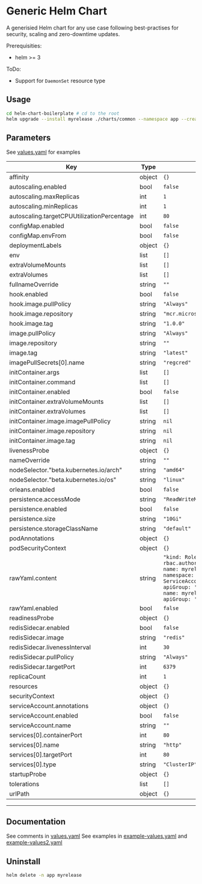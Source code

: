 # Generic Helm Chart

A generisied Helm chart for any use case following best-practises for security, scaling and zero-downtime updates.

Prerequisities: 

- helm >= 3

ToDo:

- Support for `DaemonSet` resource type

## Usage

```bash
cd helm-chart-boilerplate # cd to the root 
helm upgrade --install myrelease ./charts/common --namespace app --create-namespace 
```

## Parameters

See [values.yaml](./values.yaml) for examples 

| Key | Type | Default | Description |
|-----|------|---------|-------------|
| affinity | object | `{}` |  |
| autoscaling.enabled | bool | `false` |  |
| autoscaling.maxReplicas | int | `1` |  |
| autoscaling.minReplicas | int | `1` |  |
| autoscaling.targetCPUUtilizationPercentage | int | `80` |  |
| configMap.enabled | bool | `false` |  |
| configMap.envFrom | bool | `false` |  |
| deploymentLabels | object | `{}` |  |
| env | list | `[]` |  |
| extraVolumeMounts | list | `[]` |  |
| extraVolumes | list | `[]` |  |
| fullnameOverride | string | `""` |  |
| hook.enabled | bool | `false` |  |
| hook.image.pullPolicy | string | `"Always"` |  |
| hook.image.repository | string | `"mcr.microsoft.com/mssql-tools"` |  |
| hook.image.tag | string | `"1.0.0"` |  |
| image.pullPolicy | string | `"Always"` |  |
| image.repository | string | `""` |  |
| image.tag | string | `"latest"` |  |
| imagePullSecrets[0].name | string | `"regcred"` |  |
| initContainer.args | list | `[]` |  |
| initContainer.command | list | `[]` |  |
| initContainer.enabled | bool | `false` |  |
| initContainer.extraVolumeMounts | list | `[]` |  |
| initContainer.extraVolumes | list | `[]` |  |
| initContainer.image.imagePullPolicy | string | `nil` |  |
| initContainer.image.repository | string | `nil` |  |
| initContainer.image.tag | string | `nil` |  |
| livenessProbe | object | `{}` |  |
| nameOverride | string | `""` |  |
| nodeSelector."beta.kubernetes.io/arch" | string | `"amd64"` |  |
| nodeSelector."beta.kubernetes.io/os" | string | `"linux"` |  |
| orleans.enabled | bool | `false` |  |
| persistence.accessMode | string | `"ReadWriteMany"` |  |
| persistence.enabled | bool | `false` |  |
| persistence.size | string | `"10Gi"` |  |
| persistence.storageClassName | string | `"default"` |  |
| podAnnotations | object | `{}` |  |
| podSecurityContext | object | `{}` |  |
| rawYaml.content | string | `"kind: RoleBinding\napiVersion: rbac.authorization.k8s.io/v1\nmetadata:\n  name: myrelease-app-pod-reader-binding1\n  namespace: default\nsubjects:\n- kind: ServiceAccount\n  name: myrelease-app\n  apiGroup: ''\nroleRef:\n  kind: Role\n  name: myrelease-app-pod-reader\n  apiGroup: ''\n"` |  |
| rawYaml.enabled | bool | `false` |  |
| readinessProbe | object | `{}` |  |
| redisSidecar.enabled | bool | `false` |  |
| redisSidecar.image | string | `"redis"` |  |
| redisSidecar.livenessInterval | int | `30` |  |
| redisSidecar.pullPolicy | string | `"Always"` |  |
| redisSidecar.targetPort | int | `6379` |  |
| replicaCount | int | `1` |  |
| resources | object | `{}` |  |
| securityContext | object | `{}` |  |
| serviceAccount.annotations | object | `{}` |  |
| serviceAccount.enabled | bool | `false` |  |
| serviceAccount.name | string | `""` |  |
| services[0].containerPort | int | `80` |  |
| services[0].name | string | `"http"` |  |
| services[0].targetPort | int | `80` |  |
| services[0].type | string | `"ClusterIP"` |  |
| startupProbe | object | `{}` |  |
| tolerations | list | `[]` |  |
| urlPath | object | `{}` |  |

----------------------------------------------



## Documentation 

See comments in [values.yaml](./values.yaml)
See examples in [example-values.yaml](./charts/common/example-values.yaml) and [example-values2.yaml](./charts/common/example-values2.yaml)

## Uninstall

```bash
helm delete -n app myrelease
```